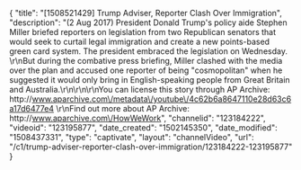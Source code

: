 {
    "title": "[1508521429] Trump Adviser, Reporter Clash Over Immigration",
    "description": "(2 Aug 2017) President Donald Trump's policy aide Stephen Miller briefed reporters on legislation from two Republican senators that would seek to curtail legal immigration and create a new points-based green card system. The president embraced the legislation on Wednesday. \r\nBut during the combative press briefing, Miller clashed with the media over the plan and accused one reporter of being \"cosmopolitan\" when he suggested it would only bring in English-speaking people from Great Britain and Australia.\r\n\r\n\r\nYou can license this story through AP Archive: http:\/\/www.aparchive.com\/metadata\/youtube\/4c62b6a8647110e28d63c6a17d6477e4 \r\nFind out more about AP Archive: http:\/\/www.aparchive.com\/HowWeWork",
    "channelid": "123184222",
    "videoid": "123195877",
    "date_created": "1502145350",
    "date_modified": "1508437331",
    "type": "captivate",
    "layout": "channelVideo",
    "url": "\/c1\/trump-adviser-reporter-clash-over-immigration\/123184222-123195877"
}